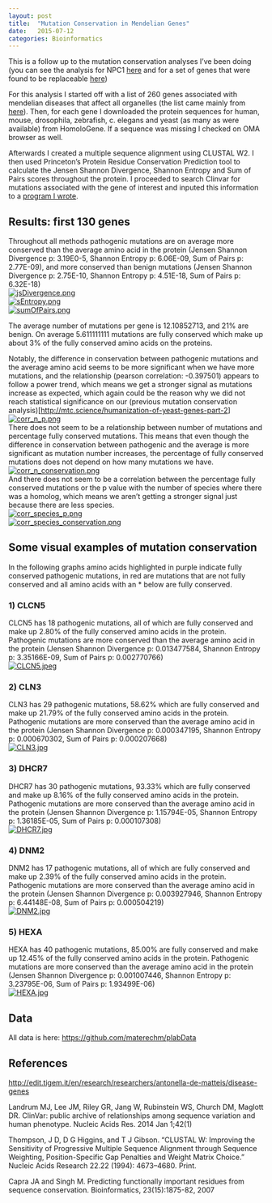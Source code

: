 ```yaml
---
layout: post
title:  "Mutation Conservation in Mendelian Genes"
date:   2015-07-12
categories: Bioinformatics
---
```


<p>This is a follow up to the mutation conservation analyses I’ve been doing (you can see the analysis for NPC1 <a href="http://mtc.science/mutation-conservation-across-organisms-in-npc1" rel="nofollow">here</a> and for a set of genes that were found to be replaceable <a href="http://mtc.science/humanization-of-yeast-genes-part-2" rel="nofollow">here</a>) </p>

<p>For this analysis I started off with a list of 260 genes associated with mendelian diseases that affect all organelles (the list came mainly from <a href="http://edit.tigem.it/en/research/researchers/antonella-de-matteis/disease-genes" rel="nofollow">here</a>). Then, for each gene I downloaded the protein sequences for human, mouse, drosophila, zebrafish, c. elegans and yeast (as many as were available) from HomoloGene. If a sequence was missing I checked on OMA browser as well. </p>

<p>Afterwards I created a multiple sequence alignment using CLUSTAL W2. I then used Princeton’s Protein Residue Conservation Prediction tool to calculate the Jensen Shannon Divergence, Shannon Entropy and Sum of Pairs scores throughout the protein. I proceeded to search Clinvar for mutations associated with the gene of interest and inputed this information to a <a href="https://github.com/materechm/plabData/blob/master/yeast_replaceable_genes/test.py" rel="nofollow">program I wrote</a>.</p>
<h2 id="results-first-130-genes_2">
<a class="head_anchor" href="#results-first-130-genes_2" rel="nofollow"> </a>Results: first 130 genes</h2>
<p>Throughout all methods pathogenic mutations are on average more conserved than the average amino acid in the protein (Jensen Shannon Divergence p: 3.19E0-5, Shannon Entropy p: 6.06E-09, Sum of Pairs p: 2.77E-09), and more conserved than benign mutations (Jensen Shannon Divergence p: 2.75E-10, Shannon Entropy p: 4.51E-18, Sum of Pairs p: 6.32E-18) <br>
<a href="https://svbtleusercontent.com/6bdzk5g6df3da.png" rel="nofollow"><img src="https://svbtleusercontent.com/6bdzk5g6df3da_small.png" alt="jsDivergence.png"></a><br>
<a href="https://svbtleusercontent.com/dbjz1qacv42f5q.png" rel="nofollow"><img src="https://svbtleusercontent.com/dbjz1qacv42f5q_small.png" alt="sEntropy.png"></a><br>
<a href="https://svbtleusercontent.com/y5lhkkxfx4pdrw.png" rel="nofollow"><img src="https://svbtleusercontent.com/y5lhkkxfx4pdrw_small.png" alt="sumOfPairs.png"></a></p>

<p>The average number of mutations per gene is 12.10852713, and 21% are benign. On average 5.611111111 mutations are fully conserved which make up about 3% of the fully conserved amino acids on the proteins. </p>

<p>Notably, the difference in conservation between pathogenic mutations and the average amino acid seems to be more significant when we have more mutations, and the relationship (pearson correlation: -0.397501) appears to follow a power trend, which means we get a stronger signal as mutations increase as expected, which again could be the reason why we did not reach statistical significance on our (previous mutation conservation analysis)[<a href="http://mtc.science/humanization-of-yeast-genes-part-2" rel="nofollow">http://mtc.science/humanization-of-yeast-genes-part-2</a>]<br>
<a href="https://svbtleusercontent.com/w7jb6lw5mzrdw.png" rel="nofollow"><img src="https://svbtleusercontent.com/w7jb6lw5mzrdw_small.png" alt="corr_n_p.png"></a><br>
There does not seem to be a relationship between number of mutations and percentage fully conserved mutations. This means that even though the difference in conservation between pathogenic and the average is more significant as mutation number increases, the percentage of fully conserved mutations does not depend on how many mutations we have. <br>
<a href="https://svbtleusercontent.com/6zccscs5hbgfeq.png" rel="nofollow"><img src="https://svbtleusercontent.com/6zccscs5hbgfeq_small.png" alt="corr_n_conservation.png"></a><br>
And there does not seem to be a correlation between the percentage fully conserved mutations or the p value with the number of species where there was a homolog, which means we aren’t getting a stronger signal just because there are less species. <br>
<a href="https://svbtleusercontent.com/hj7snz6fthtqea.png" rel="nofollow"><img src="https://svbtleusercontent.com/hj7snz6fthtqea_small.png" alt="corr_species_p.png"></a><br>
<a href="https://svbtleusercontent.com/j1u6pscnqxyg0w.png" rel="nofollow"><img src="https://svbtleusercontent.com/j1u6pscnqxyg0w_small.png" alt="corr_species_conservation.png"></a></p>
<h2 id="some-visual-examples-of-mutation-conservation_2">
<a class="head_anchor" href="#some-visual-examples-of-mutation-conservation_2" rel="nofollow"> </a>Some visual examples of mutation conservation</h2>
<p>In the following graphs amino acids highlighted in purple indicate fully conserved pathogenic mutations, in red are mutations that are not fully conserved and all amino acids with an * below are fully conserved. </p>
<h3 id="1-clcn5_3">
<a class="head_anchor" href="#1-clcn5_3" rel="nofollow"> </a>1) CLCN5</h3>
<p>CLCN5 has 18 pathogenic mutations, all of which are fully conserved and make up 2.80% of the fully conserved amino acids in the protein. Pathogenic mutations are more conserved than the average amino acid in the protein (Jensen Shannon Divergence p: 0.013477584, Shannon Entropy p: 3.35166E-09, Sum of Pairs p: 0.002770766)<br>
<a href="https://svbtleusercontent.com/186i4qbmwfc1q.jpeg" rel="nofollow"><img src="https://svbtleusercontent.com/186i4qbmwfc1q_small.jpeg" alt="CLCN5.jpeg"></a></p>
<h3 id="2-cln3_3">
<a class="head_anchor" href="#2-cln3_3" rel="nofollow"> </a>2) CLN3</h3>
<p>CLN3 has 29 pathogenic mutations, 58.62% which are fully conserved and make up 21.79% of the fully conserved amino acids in the protein. Pathogenic mutations are more conserved than the average amino acid in the protein (Jensen Shannon Divergence p: 0.000347195, Shannon Entropy p: 0.000670302, Sum of Pairs p: 0.000207668)<br>
<a href="https://svbtleusercontent.com/zxm75fatgz1ga.jpg" rel="nofollow"><img src="https://svbtleusercontent.com/zxm75fatgz1ga_small.jpg" alt="CLN3.jpg"></a></p>
<h3 id="3-dhcr7_3">
<a class="head_anchor" href="#3-dhcr7_3" rel="nofollow"> </a>3) DHCR7</h3>
<p>DHCR7 has 30 pathogenic mutations, 93.33% which are fully conserved and make up 8.16% of the fully conserved amino acids in the protein. Pathogenic mutations are more conserved than the average amino acid in the protein (Jensen Shannon Divergence p: 1.15794E-05, Shannon Entropy p: 1.36185E-05, Sum of Pairs p: 0.000107308)<br>
<a href="https://svbtleusercontent.com/l2o0arhwit3geg.jpg" rel="nofollow"><img src="https://svbtleusercontent.com/l2o0arhwit3geg_small.jpg" alt="DHCR7.jpg"></a></p>
<h3 id="4-dnm2_3">
<a class="head_anchor" href="#4-dnm2_3" rel="nofollow"> </a>4) DNM2</h3>
<p>DNM2 has 17 pathogenic mutations, all of which are fully conserved and make up 2.39% of the fully conserved amino acids in the protein. Pathogenic mutations are more conserved than the average amino acid in the protein (Jensen Shannon Divergence p: 0.003927946, Shannon Entropy p: 6.44148E-08, Sum of Pairs p: 0.000504219)<br>
<a href="https://svbtleusercontent.com/347c8jlgeplhg.jpg" rel="nofollow"><img src="https://svbtleusercontent.com/347c8jlgeplhg_small.jpg" alt="DNM2.jpg"></a></p>
<h3 id="5-hexa_3">
<a class="head_anchor" href="#5-hexa_3" rel="nofollow"> </a>5) HEXA</h3>
<p>HEXA has 40 pathogenic mutations, 85.00% are fully conserved and make up 12.45% of the fully conserved amino acids in the protein. Pathogenic mutations are more conserved than the average amino acid in the protein (Jensen Shannon Divergence p: 0.001007446, Shannon Entropy p: 3.23795E-06, Sum of Pairs p: 1.93499E-06)<br>
<a href="https://svbtleusercontent.com/qlnkdjmenxn8a.jpg" rel="nofollow"><img src="https://svbtleusercontent.com/qlnkdjmenxn8a_small.jpg" alt="HEXA.jpg"></a></p>
<h2 id="data_2">
<a class="head_anchor" href="#data_2" rel="nofollow"> </a>Data</h2>
<p>All data is here: <a href="https://github.com/materechm/plabData" rel="nofollow">https://github.com/materechm/plabData</a></p>
<h2 id="references_2">
<a class="head_anchor" href="#references_2" rel="nofollow"> </a>References</h2>
<p><a href="http://edit.tigem.it/en/research/researchers/antonella-de-matteis/disease-genes" rel="nofollow">http://edit.tigem.it/en/research/researchers/antonella-de-matteis/disease-genes</a></p>

<p>Landrum MJ, Lee JM, Riley GR, Jang W, Rubinstein WS, Church DM, Maglott DR. ClinVar: public archive of relationships among sequence variation and human phenotype. Nucleic Acids Res. 2014 Jan 1;42(1)</p>

<p>Thompson, J D, D G Higgins, and T J Gibson. “CLUSTAL W: Improving the Sensitivity of Progressive Multiple Sequence Alignment through Sequence Weighting, Position-Specific Gap Penalties and Weight Matrix Choice.” Nucleic Acids Research 22.22 (1994): 4673–4680. Print.</p>

<p>Capra JA and Singh M. Predicting functionally important residues from sequence conservation. Bioinformatics, 23(15):1875-82, 2007</p>
